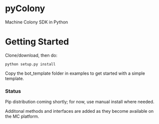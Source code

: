 # pyColony
Machine Colony SDK in Python

# Getting Started
Clone/download, then do:

```
python setup.py install
```

Copy the bot_template folder in examples to get started with a simple template.

### Status

Pip distribution coming shortly; for now, use manual install where needed.

Additonal methods and interfaces are added as they become available on the MC platform.
